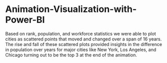 # Animation-Visualization-with-Power-BI
Based on rank, population, and workforce statistics we were able to plot cities as scattered points that moved and changed over a span of 16 years. The rise and fall of these scattered plots provided insights in the difference in population over years for major cities like New York, Los Angeles, and Chicago turning out to be the top 3 at the end of the animation.
